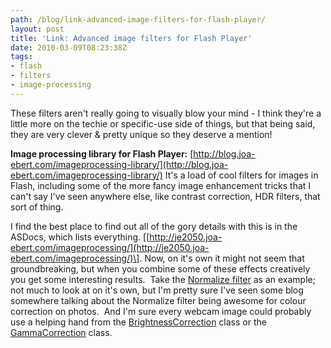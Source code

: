```yaml
---
path: /blog/link-advanced-image-filters-for-flash-player/
layout: post
title: 'Link: Advanced image filters for Flash Player'
date: 2010-03-09T08:23:38Z
tags:
- flash
- filters
- image-processing
---
```


These filters aren't really going to visually blow your mind - I think they're a little more on the techie or specific-use side of things, but that being said, they are very clever & pretty unique so they deserve a mention!

**Image processing library for Flash Player:** [http://blog.joa-ebert.com/imageprocessing-library/](http://blog.joa-ebert.com/imageprocessing-library/) It's a load of cool filters for images in Flash, including some of the more fancy image enhancement tricks that I can't say I've seen anywhere else, like contrast correction, HDR filters, that sort of thing.

I find the best place to find out all of the gory details with this is in the ASDocs, which lists everything. \[[http://je2050.joa-ebert.com/imageprocessing/](http://je2050.joa-ebert.com/imageprocessing/)\]. Now, on it's own it might not seem that groundbreaking, but when you combine some of these effects creatively you get some interesting results.  Take the [Normalize filter](http://je2050.joa-ebert.com/imageprocessing/de/popforge/imageprocessing/filters/color/Normalize.html) as an example; not much to look at on it's own, but I'm pretty sure I've seen some blog somewhere talking about the Normalize filter being awesome for colour correction on photos.  And I'm sure every webcam image could probably use a helping hand from the [BrightnessCorrection](http://je2050.joa-ebert.com/imageprocessing/de/popforge/imageprocessing/filters/color/BrightnessCorrection.html) class or the [GammaCorrection](http://je2050.joa-ebert.com/imageprocessing/de/popforge/imageprocessing/filters/color/GammaCorrection.html) class.